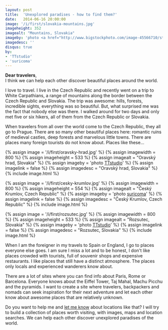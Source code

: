 ```yaml
---
layout: post
title:  'Unexplored paradises - how to find them?'
date:   2014-06-16 20:00:00
image: '/i/first/slovakia-mountains.jpg'
imageheight: 352
imagealt: "Mountains, Slovakia"
imageby: 'photo <a href="http://www.bigstockphoto.com/image-45566710/stock-photo-mountain-forest-panorama-slovakia">TTstudio</a>'
imagedesc: ''
disqus: true
by:
- 'TTstudio'
- 'suricoma'
---
```

<strong>Dear travelers</strong>,<br />
I think we can help each other discover beautiful places around the world.

I love to travel. I live in the Czech Republic and recently went on a trip to White Carpathians, a range of mountains along the border between the Czech Republic and Slovakia. The trip was awesome: hills, forests, incredible sights, everything was so beautiful. But, what surprised me was the fact that nobody else was there. I walked around for two days and only met five or six hikers, all of them from the Czech Republic or Slovakia.

When travelers from all over the world come to the Czech Republic, they all go to Prague. There are so many other beautiful places here: romantic ruins of medieval castles, deep forests and marvelous little towns. There are places many foreign tourists do not know about. Places like these...

<!-- img -->
{% assign image = '/i/first/oravsky-hrad.jpg' %}
{% assign imagewidth = 800 %}
{% assign imageheight = 533 %}
{% assign imagealt = "Oravský hrad, Slovakia" %}
{% assign imageby = 'photo <a href="http://www.bigstockphoto.com/image-40926910/stock-photo-beautiful-slovakia-castle-at-sunset-oravsky-hrad">TTstudio</a>' %}
{% assign imagelink = false %}
{% assign imagedesc = "Oravský hrad, Slovakia" %}
{% include image.html %}

<!-- img -->
{% assign image = '/i/first/cesky-krumlov.jpg' %}
{% assign imagewidth = 800 %}
{% assign imageheight = 554 %}
{% assign imagealt = "Český Krumlov, Czech Republic" %}
{% assign imageby = 'photo <a href="http://www.bigstockphoto.com/image-2956847/stock-photo-czech-krumlov-architecture">suricoma</a>' %}
{% assign imagelink = false %}
{% assign imagedesc = "Český Krumlov, Czech Republic" %}
{% include image.html %}

<!-- img -->
{% assign image = '/i/first/rozsutec.jpg' %}
{% assign imagewidth = 800 %}
{% assign imageheight = 533 %}
{% assign imagealt = "Rozsutec, Slovakia" %}
{% assign imageby = 'photo <a href="http://www.bigstockphoto.com/image-60592226/stock-photo-slovakia-mountain-peak-rozsutec-at-sunset-panorama">TTstudio</a>' %}
{% assign imagelink = false %}
{% assign imagedesc = "Rozsutec, Slovakia" %}
{% include image.html %}

When I am the foreigner in my travels to Spain or England, I go to places everyone else goes. I am sure I miss a lot and to be honest, I don't like places crowded with tourists, full of souvenir shops and expensive restaurants. I like places that still have a distinct atmosphere. The places only locals and experienced wanderers know about.

There are a lot of sites where you can find info about Paris, Rome or Barcelona. Everyone knows about the Eiffel Tower, Taj Mahal, Machu Picchu and the pyramids. I want to create a site where travelers, backpackers and nomads can seek inspiration for their next adventure and let each other know about awesome places that are relatively unknown.

Do you want to help me and <a href="../submit">let me know</a> about locations like that? I will try to build a collection of places worth visiting, with images, maps and location searches. We can help each other discover unexplored paradises of the world.